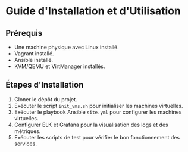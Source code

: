 # Guide d'Installation et d'Utilisation

## Prérequis

- Une machine physique avec Linux installé.
- Vagrant installé.
- Ansible installé.
- KVM/QEMU et VirtManager installés.

## Étapes d'Installation

1. Cloner le dépôt du projet.
2. Exécuter le script `init_vms.sh` pour initialiser les machines virtuelles.
3. Exécuter le playbook Ansible `site.yml` pour configurer les machines virtuelles.
4. Configurer ELK et Grafana pour la visualisation des logs et des métriques.
5. Exécuter les scripts de test pour vérifier le bon fonctionnement des services.